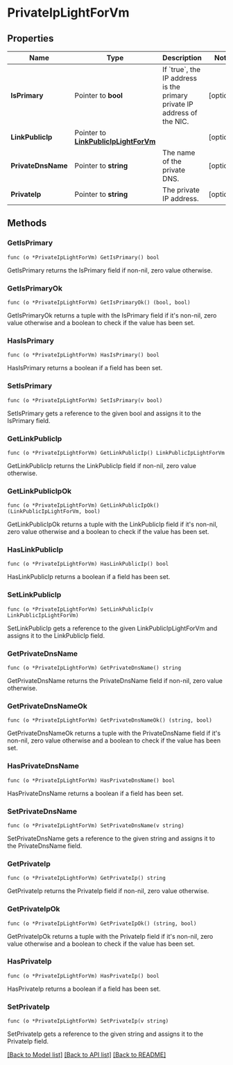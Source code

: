 # PrivateIpLightForVm

## Properties

Name | Type | Description | Notes
------------ | ------------- | ------------- | -------------
**IsPrimary** | Pointer to **bool** | If &#x60;true&#x60;, the IP address is the primary private IP address of the NIC. | [optional] 
**LinkPublicIp** | Pointer to [**LinkPublicIpLightForVm**](LinkPublicIpLightForVm.md) |  | [optional] 
**PrivateDnsName** | Pointer to **string** | The name of the private DNS. | [optional] 
**PrivateIp** | Pointer to **string** | The private IP address. | [optional] 

## Methods

### GetIsPrimary

`func (o *PrivateIpLightForVm) GetIsPrimary() bool`

GetIsPrimary returns the IsPrimary field if non-nil, zero value otherwise.

### GetIsPrimaryOk

`func (o *PrivateIpLightForVm) GetIsPrimaryOk() (bool, bool)`

GetIsPrimaryOk returns a tuple with the IsPrimary field if it's non-nil, zero value otherwise
and a boolean to check if the value has been set.

### HasIsPrimary

`func (o *PrivateIpLightForVm) HasIsPrimary() bool`

HasIsPrimary returns a boolean if a field has been set.

### SetIsPrimary

`func (o *PrivateIpLightForVm) SetIsPrimary(v bool)`

SetIsPrimary gets a reference to the given bool and assigns it to the IsPrimary field.

### GetLinkPublicIp

`func (o *PrivateIpLightForVm) GetLinkPublicIp() LinkPublicIpLightForVm`

GetLinkPublicIp returns the LinkPublicIp field if non-nil, zero value otherwise.

### GetLinkPublicIpOk

`func (o *PrivateIpLightForVm) GetLinkPublicIpOk() (LinkPublicIpLightForVm, bool)`

GetLinkPublicIpOk returns a tuple with the LinkPublicIp field if it's non-nil, zero value otherwise
and a boolean to check if the value has been set.

### HasLinkPublicIp

`func (o *PrivateIpLightForVm) HasLinkPublicIp() bool`

HasLinkPublicIp returns a boolean if a field has been set.

### SetLinkPublicIp

`func (o *PrivateIpLightForVm) SetLinkPublicIp(v LinkPublicIpLightForVm)`

SetLinkPublicIp gets a reference to the given LinkPublicIpLightForVm and assigns it to the LinkPublicIp field.

### GetPrivateDnsName

`func (o *PrivateIpLightForVm) GetPrivateDnsName() string`

GetPrivateDnsName returns the PrivateDnsName field if non-nil, zero value otherwise.

### GetPrivateDnsNameOk

`func (o *PrivateIpLightForVm) GetPrivateDnsNameOk() (string, bool)`

GetPrivateDnsNameOk returns a tuple with the PrivateDnsName field if it's non-nil, zero value otherwise
and a boolean to check if the value has been set.

### HasPrivateDnsName

`func (o *PrivateIpLightForVm) HasPrivateDnsName() bool`

HasPrivateDnsName returns a boolean if a field has been set.

### SetPrivateDnsName

`func (o *PrivateIpLightForVm) SetPrivateDnsName(v string)`

SetPrivateDnsName gets a reference to the given string and assigns it to the PrivateDnsName field.

### GetPrivateIp

`func (o *PrivateIpLightForVm) GetPrivateIp() string`

GetPrivateIp returns the PrivateIp field if non-nil, zero value otherwise.

### GetPrivateIpOk

`func (o *PrivateIpLightForVm) GetPrivateIpOk() (string, bool)`

GetPrivateIpOk returns a tuple with the PrivateIp field if it's non-nil, zero value otherwise
and a boolean to check if the value has been set.

### HasPrivateIp

`func (o *PrivateIpLightForVm) HasPrivateIp() bool`

HasPrivateIp returns a boolean if a field has been set.

### SetPrivateIp

`func (o *PrivateIpLightForVm) SetPrivateIp(v string)`

SetPrivateIp gets a reference to the given string and assigns it to the PrivateIp field.


[[Back to Model list]](../README.md#documentation-for-models) [[Back to API list]](../README.md#documentation-for-api-endpoints) [[Back to README]](../README.md)


